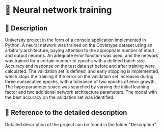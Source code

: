 # 🧠 Neural network training
## 📝 Description
University project in the form of a console application implemented in Python. A neural network was trained on the Covertype dataset using an arbitrary architecture, paying attention to the appropriate number of input and output neurons. An adequate error function was used, and the network was trained for a certain number of epochs with a defined batch size. Accuracy and response on the test data set before and after training were calculated. The validation set is defined, and early stopping is implemented, which stops the training if the error on the validation set increases during three consecutive epochs, with a tolerance of two epochs of error growth.
The hyperparameter space was searched by varying the initial learning factor and two additional network architecture parameters. The model with the best accuracy on the validation set was identified.
## 📄 Reference to the detailed description
Detailed description of the project can be found in the folder "Description".
